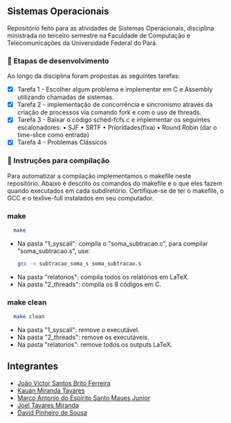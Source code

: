 ## Sistemas Operacionais

Repositório feito para as atividades de Sistemas Operacionais, disciplina ministrada no terceiro semestre na Faculdade de Computação e Telecomunicações da Universidade Federal do Pará.


### 🚀 Etapas de desenvolvimento

Ao longo da disciplina foram propostas as seguintes tarefas:

- [x] Tarefa 1 - Escolher algum problema e implementar em C e Assembly
utilizando chamadas de sistemas.
- [x] Tarefa 2 - implementação de concorrência e
sincronismo através da criação de processos via comando
fork e com o uso de threads.	
- [x] Tarefa 3 - Baixar o código sched-fcfs.c e implementar os seguintes
escalonadores:
• SJF
• SRTF
• Prioridades(fixa)
• Round Robin (dar o time-slice como entrada)
- [x] Tarefa 4 - Problemas Clássicos

### 🧰 Instruções para compilação 
Para automatizar a compilação implementamos o makefile neste repositório. 
Abaixo é descrito os comandos do makefile e o que eles fazem quando executados em cada subdiretório. 
Certifique-se de ter o makefile, o GCC e o texlive-full instalados em seu computador.
### make 
```sh
  make 
  ```
* Na pasta "1_syscall": compila o "soma_subtracao.c", para compilar "soma_subtracao.s", use:
  ```sh
  gcc -o subtracao_soma_s soma_subtracao.s 
  ```
* Na pasta "relatorios": compila todos os relatórios em LaTeX.
* Na pasta "2_threads": compila os 8 códigos em C.
  
### make clean 
```sh
  make clean
  ```  
* Na pasta "1_syscall": remove o executável.
* Na pasta "2_threads": remove os executáveis.
* Na pasta "relatorios": remove todos os outputs LaTeX.
  
  


## Integrantes

- [João Victor Santos Brito Ferreira](https://github.com/jvictorferreira3301) 
- [Kauan Miranda Tavares](https://github.com/kkauanjjk)
- [Marco Antonio do Espirito Santo Maues Junior](https://github.com/Mauesjr)
- [Joel Tavares Miranda](https://github.com/JoeMiran)
- [David Pinheiro de Sousa](https://github.com/prodigyq)





 
